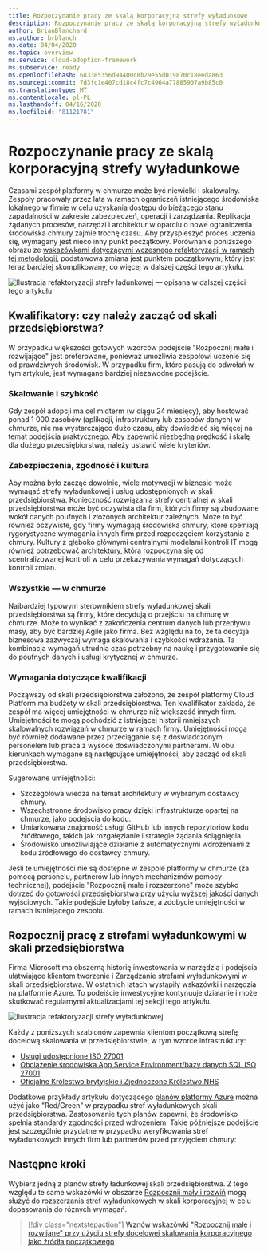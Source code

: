 ```yaml
---
title: Rozpoczynanie pracy ze skalą korporacyjną strefy wyładunkowe
description: Rozpoczynanie pracy ze skalą korporacyjną strefy wyładunkowe
author: BrianBlanchard
ms.author: brblanch
ms.date: 04/04/2020
ms.topic: overview
ms.service: cloud-adoption-framework
ms.subservice: ready
ms.openlocfilehash: 683385356d94400c8b29e55d019870c18eeda863
ms.sourcegitcommit: 7d3fc1e407cd18c4fc7c4964a77885907a9b85c0
ms.translationtype: MT
ms.contentlocale: pl-PL
ms.lasthandoff: 04/16/2020
ms.locfileid: "81121781"
---
```

# <a name="start-with-enterprise-scale-landing-zones"></a>Rozpoczynanie pracy ze skalą korporacyjną strefy wyładunkowe

Czasami zespół platformy w chmurze może być niewielki i skalowalny. Zespoły pracowały przez lata w ramach ograniczeń istniejącego środowiska lokalnego w firmie w celu uzyskania dostępu do bieżącego stanu zapadalności w zakresie zabezpieczeń, operacji i zarządzania. Replikacja żądanych procesów, narzędzi i architektur w oparciu o nowe ograniczenia środowiska chmury zajmie trochę czasu. Aby przyspieszyć proces uczenia się, wymagany jest nieco inny punkt początkowy. Porównanie poniższego obrazu ze [wskazówkami dotyczącymi wczesnego refaktoryzacji w ramach tej metodologii](../landing-zone/refactor.md), podstawowa zmiana jest punktem początkowym, który jest teraz bardziej skomplikowany, co więcej w dalszej części tego artykułu.

![Ilustracja refaktoryzacji strefy ładunkowej — opisana w dalszej części tego artykułu](../../_images/ready/refactor-enterprise-scale.png)

<!-- markdownlint-disable MD026 -->

## <a name="qualifiers-should-i-start-with-enterprise-scale"></a>Kwalifikatory: czy należy zacząć od skali przedsiębiorstwa?

W przypadku większości gotowych wzorców podejście "Rozpocznij małe i rozwijające" jest preferowane, ponieważ umożliwia zespołowi uczenie się od prawdziwych środowisk. W przypadku firm, które pasują do odwołań w tym artykule, jest wymagane bardziej niezawodne podejście.

### <a name="scale-and-speed"></a>Skalowanie i szybkość

Gdy zespół adopcji ma cel midterm (w ciągu 24 miesięcy), aby hostować ponad 1 000 zasobów (aplikacji, infrastruktury lub zasobów danych) w chmurze, nie ma wystarczająco dużo czasu, aby dowiedzieć się więcej na temat podejścia praktycznego. Aby zapewnić niezbędną prędkość i skalę dla dużego przedsiębiorstwa, należy ustawić wiele kryteriów.

### <a name="security-compliance-and-culture"></a>Zabezpieczenia, zgodność i kultura

Aby można było zacząć dowolnie, wiele motywacji w biznesie może wymagać strefy wyładunkowej i usług udostępnionych w skali przedsiębiorstwa. Konieczność rozwiązania strefy centralnej w skali przedsiębiorstwa może być oczywista dla firm, których firmy są zbudowane wokół danych poufnych i złożonych architektur zależnych. Może to być również oczywiste, gdy firmy wymagają środowiska chmury, które spełniają rygorystyczne wymagania innych firm przed rozpoczęciem korzystania z chmury. Kultury z głęboko głównymi centralnymi modelami kontroli IT mogą również potrzebować architektury, która rozpoczyna się od scentralizowanej kontroli w celu przekazywania wymagań dotyczących kontroli zmian.

### <a name="all-in-on-the-cloud"></a>Wszystkie — w chmurze

Najbardziej typowym sterownikiem strefy wyładunkowej skali przedsiębiorstwa są firmy, które decydują o przejściu na chmurę w chmurze. Może to wynikać z zakończenia centrum danych lub przepływu masy, aby być bardziej Agile jako firma. Bez względu na to, że ta decyzja biznesowa zazwyczaj wymaga skalowania i szybkości wdrażania. Ta kombinacja wymagań utrudnia czas potrzebny na naukę i przygotowanie się do poufnych danych i usługi krytycznej w chmurze.

### <a name="skill-requirements"></a>Wymagania dotyczące kwalifikacji

Począwszy od skali przedsiębiorstwa założono, że zespół platformy Cloud Platform ma budżety w skali przedsiębiorstwa. Ten kwalifikator zakłada, że zespół ma więcej umiejętności w chmurze niż większość innych firm. Umiejętności te mogą pochodzić z istniejącej historii mniejszych skalowalnych rozwiązań w chmurze w ramach firmy. Umiejętności mogą być również dodawane przez przeciąganie się z doświadczonym personelem lub praca z wysoce doświadczonymi partnerami. W obu kierunkach wymagane są następujące umiejętności, aby zacząć od skali przedsiębiorstwa.

Sugerowane umiejętności:

- Szczegółowa wiedza na temat architektury w wybranym dostawcy chmury.
- Wszechstronne środowisko pracy dzięki infrastrukturze opartej na chmurze, jako podejścia do kodu.
- Umiarkowana znajomość usługi GitHub lub innych repozytoriów kodu źródłowego, takich jak rozgałęzianie i strategie żądania ściągnięcia.
- Środowisko umożliwiające działanie z automatycznymi wdrożeniami z kodu źródłowego do dostawcy chmury.

Jeśli te umiejętności nie są dostępne w zespole platformy w chmurze (za pomocą personelu, partnerów lub innych mechanizmów pomocy technicznej), podejście "Rozpocznij małe i rozszerzone" może szybko dotrzeć do gotowości przedsiębiorstwa przy użyciu wyższej jakości danych wyjściowych. Takie podejście byłoby tańsze, a zdobycie umiejętności w ramach istniejącego zespołu.

## <a name="start-with-an-enterprise-scale-landing-zones"></a>Rozpocznij pracę z strefami wyładunkowymi w skali przedsiębiorstwa

Firma Microsoft ma obszerną historię inwestowania w narzędzia i podejścia ułatwiające klientom tworzenie i Zarządzanie strefami wyładunkowymi w skali przedsiębiorstwa. W ostatnich latach wystąpiły wskazówki i narzędzia na platformie Azure. To podejście inwestycyjne kontynuuje działanie i może skutkować regularnymi aktualizacjami tej sekcji tego artykułu.

![Ilustracja refaktoryzacji strefy wyładunkowej](../../_images/ready/refactor-enterprise-scale.png)

Każdy z poniższych szablonów zapewnia klientom początkową strefę docelową skalowania w przedsiębiorstwie, w tym wzorce infrastruktury:

- [Usługi udostępnione ISO 27001](https://docs.microsoft.com/azure/governance/blueprints/samples/iso27001-shared)
- [Obciążenie środowiska App Service Environment/bazy danych SQL ISO 27001](https://docs.microsoft.com/azure/governance/blueprints/samples/iso27001-ase-sql-workload)
- [Oficjalne Królestwo brytyjskie i Zjednoczone Królestwo NHS](https://docs.microsoft.com/azure/governance/blueprints/samples/ukofficial)

Dodatkowe przykłady artykułu dotyczącego [planów platformy Azure](https://docs.microsoft.com/azure/governance/blueprints/samples) można użyć jako "Red/Green" w przypadku stref wyładunkowych skali przedsiębiorstwa. Zastosowanie tych planów zapewni, że środowisko spełnia standardy zgodności przed wdrożeniem. Takie późniejsze podejście jest szczególnie przydatne w przypadku weryfikowania stref wyładunkowych innych firm lub partnerów przed przyjęciem chmury:

## <a name="next-steps"></a>Następne kroki

Wybierz jedną z planów strefy ładunkowej skali przedsiębiorstwa.
Z tego względu te same wskazówki w obszarze [Rozpocznij mały i rozwiń](./index.md) mogą służyć do rozszerzania stref wyładunkowych w skali korporacyjnej w celu dopasowania do różnych wymagań.

> [!div class="nextstepaction"]
> [Wznów wskazówki "Rozpocznij małe i rozwijane" przy użyciu strefy docelowej skalowania korporacyjnego jako źródła początkowego](./index.md)
